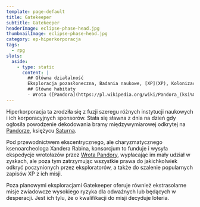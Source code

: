 ```yaml
---
template: page-default
title: Gatekeeper
subtitle: Gatekeeper
headerImage: eclipse-phase-head.jpg
thumbnailImage: eclipse-phase-head.jpg
category: ep-hiperkorporacja
tags:
  - rpg
slots:
  aside:
    - type: static
      content: |
        ## Główna działalność
        Eksploracja pozasłoneczna, Badania naukowe, [XP](XP), Kolonizacja egzoplanet
        ## Główne habitaty
        - Wrota ([Pandora](https://pl.wikipedia.org/wiki/Pandora_(ksi%C4%99%C5%BCyc)), księżyc [Saturna](#)), 
---
```

Hiperkorporacja ta zrodziła się z fuzji szeregu różnych instytucji naukowych i ich korporacyjnych sponsorów. Stała się sławna z dnia na dzień gdy ogłosiła powodzenie dekodowania bramy międzywymiarowej odkrytej na [Pandorze](Pandora), księżycu [Saturna](Saturn.md "Saturn").

Pod przewodnictwem ekscentrycznego, ale charyzmatycznego ksenoarcheologa Xandera Rabina, konsorcjum to funduje i wysyła ekspedycje wrotołazów przez [Wrota Pandory](#), wypłacając im mały udział w zyskach, ale poza tym zatrzymując wszystkie prawa do jakichkolwiek odkryć poczynionych przez eksploratorów, a także do szalenie popularnych zapisów XP z ich misji.

Poza planowymi eksploracjami Gatekeeper oferuje również ekstrasolarne misje zwiadowcze wysokiego ryzyka dla odważnych lub będących w desperacji. Jest ich tylu, że o kwalifikacji do misji decyduje loteria.
